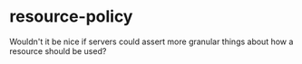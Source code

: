 # resource-policy
Wouldn't it be nice if servers could assert more granular things about how a resource should be used?
